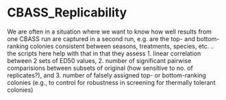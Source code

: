 # CBASS_Replicability

We are often in a situation where we want to know how well results from one CBASS run are captured in a second run, e.g. are the top- and bottom-ranking colonies consistent between seasons, treatments, species, etc. .. the scripts here help with that in that they assess 1. linear correlation between 2 sets of ED50 values, 2. number of significant pairwise comparisions between subsets of original (how sensitive to no. of replicates?), and 3. number of falsely assigned top- or bottom-ranking colonies (e.g., to control for robustness in screening for thermally tolerant colonies)
